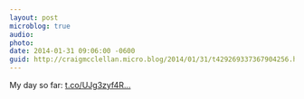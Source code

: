 ```yaml
---
layout: post
microblog: true
audio: 
photo: 
date: 2014-01-31 09:06:00 -0600
guid: http://craigmcclellan.micro.blog/2014/01/31/t429269337367904256.html
---
```

My day so far: [t.co/UJg3zyf4R...](http://t.co/UJg3zyf4RN)
